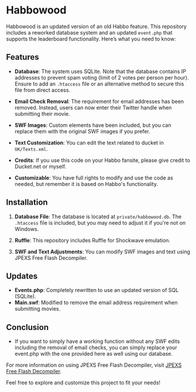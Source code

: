# Habbowood

Habbowood is an updated version of an old Habbo feature. This repository includes a reworked database system and an updated `event.php` that supports the leaderboard functionality. Here’s what you need to know:

## Features

- **Database**: The system uses SQLite. Note that the database contains IP addresses to prevent spam voting (limit of 2 votes per person per hour). Ensure to add an `.htaccess` file or an alternative method to secure this file from direct access.
  
- **Email Check Removal**: The requirement for email addresses has been removed. Instead, users can now enter their Twitter handle when submitting their movie.

- **SWF Images**: Custom elements have been included, but you can replace them with the original SWF images if you prefer.

- **Text Customization**: You can edit the text related to ducket in `UK/Texts.xml`.

- **Credits**: If you use this code on your Habbo fansite, please give credit to Ducket.net or myself.

- **Customizable**: You have full rights to modify and use the code as needed, but remember it is based on Habbo's functionality.

## Installation

1. **Database File**: The database is located at `private/habbowood.db`. The `.htaccess` file is included, but you may need to adjust it if you're not on Windows.

2. **Ruffle**: This repository includes Ruffle for Shockwave emulation.

3. **SWF and Text Adjustments**: You can modify SWF images and text using JPEXS Free Flash Decompiler.

## Updates

- **Events.php**: Completely rewritten to use an updated version of SQL (SQLite).
- **Main.swf**: Modified to remove the email address requirement when submitting movies.

## Conclusion

- If you want to simply have a working function without any SWF edits including the removal of email checks, you can simply replace your event.php with the one provided here as well using our database. 

For more information on using JPEXS Free Flash Decompiler, visit [JPEXS Free Flash Decompiler]([https://www.free-decompiler.com/flash/](https://github.com/jindrapetrik/jpexs-decompiler)). 

Feel free to explore and customize this project to fit your needs!
